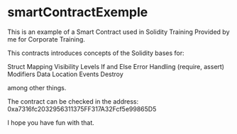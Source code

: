 # smartContractExemple
This is an example of a Smart Contract used in Solidity Training Provided by me for Corporate Training.

This contracts introduces concepts of the Solidity bases for:

Struct
Mapping
Visibility Levels
If and Else
Error Handling (require, assert)
Modifiers
Data Location
Events
Destroy

among other things.

The contract can be checked in the address: 0xa7316fc2032956311375FF317A32Fcf5e99865D5


I hope you have fun with that.
